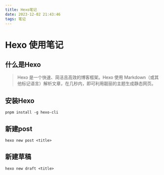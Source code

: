 ```yaml
---
title: Hexo笔记
date: 2023-12-02 21:43:46
tags: 笔记
---
```

# Hexo 使用笔记
## 什么是Hexo
> Hexo 是一个快速、简洁且高效的博客框架。Hexo 使用 Markdown（或其他标记语言）解析文章，在几秒内，即可利用靓丽的主题生成静态网页。

## 安装Hexo
` pnpm install -g hexo-cli `

## 新建post
` hexo new post <title> `

## 新建草稿
` hexo new draft <title> `




